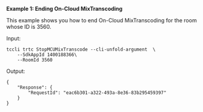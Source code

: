 **Example 1: Ending On-Cloud MixTranscoding**

This example shows you how to end On-Cloud MixTranscoding for the room whose ID is 3560.

Input: 

```
tccli trtc StopMCUMixTranscode --cli-unfold-argument  \
    --SdkAppId 1400188366\
    --RoomId 3560
```

Output: 
```
{
    "Response": {
        "RequestId": "eac6b301-a322-493a-8e36-83b295459397"
    }
}
```

